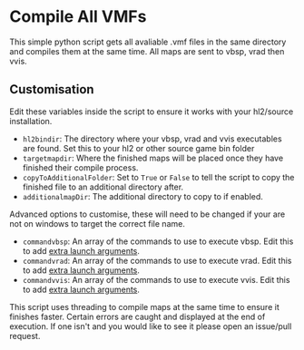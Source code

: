 # Compile All VMFs
This simple python script gets all avaliable .vmf files in the same directory and compiles them at the same time. All maps are sent to vbsp, vrad then vvis.

## Customisation
Edit these variables inside the script to ensure it works with your hl2/source installation.

- ``hl2bindir``: The directory where your vbsp, vrad and vvis executables are found. Set this to your hl2 or other source game bin folder
- ``targetmapdir``: Where the finished maps will be placed once they have finished their compile process.
- ``copyToAdditionalFolder``: Set to ``True`` or ``False`` to tell the script to copy the finished file to an additional directory after.
- ``additionalmapDir``: The additional directory to copy to if enabled.

Advanced options to customise, these will need to be changed if your are not on windows to target the correct file name.
- ``commandvbsp``: An array of the commands to use to execute vbsp. Edit this to add [extra launch arguments](https://developer.valvesoftware.com/wiki/VBSP).
- ``commandvrad``: An array of the commands to use to execute vrad. Edit this to add [extra launch arguments](https://developer.valvesoftware.com/wiki/VRAD).
- ``commandvvis``: An array of the commands to use to execute vvis. Edit this to add [extra launch arguments](https://developer.valvesoftware.com/wiki/VVIS).


This script uses threading to compile maps at the same time to ensure it finishes faster. Certain errors are caught and displayed at the end of execution. If one isn't and you would like to see it please open an issue/pull request.
